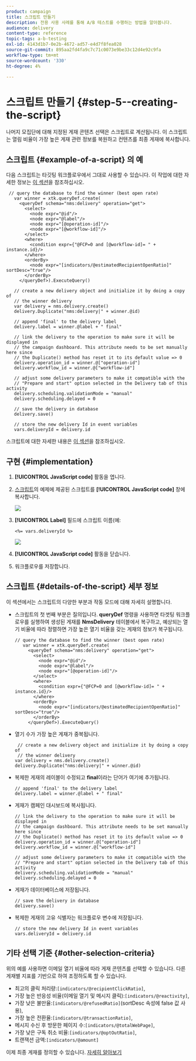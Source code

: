 ```yaml
---
product: campaign
title: 스크립트 만들기
description: 전용 사용 사례를 통해 A/B 테스트를 수행하는 방법을 알아봅니다.
audience: delivery
content-type: reference
topic-tags: a-b-testing
exl-id: 4143d1b7-0e2b-4672-ad57-e4d7f8fea028
source-git-commit: 895aa2fd4fa9c7c71c0073e9be33c12d4e92c9fa
workflow-type: tm+mt
source-wordcount: '330'
ht-degree: 4%

---
```


# 스크립트 만들기 {#step-5--creating-the-script}

나머지 모집단에 대해 지정된 게재 콘텐츠 선택은 스크립트로 계산됩니다. 이 스크립트는 열림 비율이 가장 높은 게재 관련 정보를 복원하고 컨텐츠를 최종 게재에 복사합니다.

## 스크립트 {#example-of-a-script} 의 예

다음 스크립트는 타깃팅 워크플로우에서 그대로 사용할 수 있습니다. 이 작업에 대한 자세한 정보는 [이 섹션](#implementation)을 참조하십시오.

```
 // query the database to find the winner (best open rate)
   var winner = xtk.queryDef.create(
     <queryDef schema="nms:delivery" operation="get">
       <select>
         <node expr="@id"/>
         <node expr="@label"/>
         <node expr="[@operation-id]"/>
         <node expr="[@workflow-id]"/>
       </select>
       <where>
         <condition expr={"@FCP=0 and [@workflow-id]= " + instance.id}/>
       </where>
       <orderBy>
         <node expr="[indicators/@estimatedRecipientOpenRatio]" sortDesc="true"/>
       </orderBy>
     </queryDef>).ExecuteQuery()
   
   // create a new delivery object and initialize it by doing a copy of
   // the winner delivery
   var delivery = nms.delivery.create()
   delivery.Duplicate("nms:delivery|" + winner.@id)

   // append 'final' to the delivery label
   delivery.label = winner.@label + " final"

   // link the delivery to the operation to make sure it will be displayed in
   // the campaign dashboard. This attribute needs to be set manually here since 
   // the Duplicate() method has reset it to its default value => 0
   delivery.operation_id = winner.@["operation-id"]
   delivery.workflow_id = winner.@["workflow-id"]

   // adjust some delivery parameters to make it compatible with the 
   // "Prepare and start" option selected in the Delivery tab of this activity
   delivery.scheduling.validationMode = "manual"
   delivery.scheduling.delayed = 0
 
   // save the delivery in database
   delivery.save()
 
   // store the new delivery Id in event variables
   vars.deliveryId = delivery.id
```

스크립트에 대한 자세한 내용은 [이 섹션](#details-of-the-script)을 참조하십시오.

## 구현 {#implementation}

1. **[!UICONTROL JavaScript code]** 활동을 엽니다.
1. [스크립트](#example-of-a-script)의 예제에 제공된 스크립트를 **[!UICONTROL JavaScript code]** 창에 복사합니다.

   ![](assets/use_case_abtesting_configscript_002.png)

1. **[!UICONTROL Label]** 필드에 스크립트 이름(예:

   ```
   <%= vars.deliveryId %>
   ```

   ![](assets/use_case_abtesting_configscript_003.png)

1. **[!UICONTROL JavaScript code]** 활동을 닫습니다.
1. 워크플로우를 저장합니다.

## 스크립트 {#details-of-the-script} 세부 정보

이 섹션에서는 스크립트의 다양한 부분과 작동 모드에 대해 자세히 설명합니다.

* 스크립트의 첫 번째 부분은 질의입니다. **queryDef** 명령을 사용하면 타겟팅 워크플로우를 실행하여 생성된 게재를 **NmsDelivery** 테이블에서 복구하고, 예상되는 열기 비율에 따라 정렬하면 가장 높은 열기 비율을 갖는 게재의 정보가 복구됩니다.

   ```
   // query the database to find the winner (best open rate)
      var winner = xtk.queryDef.create(
        <queryDef schema="nms:delivery" operation="get">
          <select>
            <node expr="@id"/>
            <node expr="@label"/>
            <node expr="[@operation-id]"/>
          </select>
          <where>
            <condition expr={"@FCP=0 and [@workflow-id]= " + instance.id}/>
          </where>
          <orderBy>
            <node expr="[indicators/@estimatedRecipientOpenRatio]" sortDesc="true"/>
          </orderBy>
        </queryDef>).ExecuteQuery()
   ```

* 열기 수가 가장 높은 게재가 중복됩니다.

   ```
    // create a new delivery object and initialize it by doing a copy of
    // the winner delivery
   var delivery = nms.delivery.create()
   delivery.Duplicate("nms:delivery|" + winner.@id)
   ```

* 복제한 게재의 레이블이 수정되고 **final**&#x200B;이라는 단어가 여기에 추가됩니다.

   ```
   // append 'final' to the delivery label
   delivery.label = winner.@label + " final"
   ```

* 게재가 캠페인 대시보드에 복사됩니다.

   ```
   // link the delivery to the operation to make sure it will be displayed in
   // the campaign dashboard. This attribute needs to be set manually here since 
   // the Duplicate() method has reset it to its default value => 0
   delivery.operation_id = winner.@["operation-id"]
   delivery.workflow_id = winner.@["workflow-id"]
   ```

   ```
   // adjust some delivery parameters to make it compatible with the 
   // "Prepare and start" option selected in the Delivery tab of this activity
   delivery.scheduling.validationMode = "manual"
   delivery.scheduling.delayed = 0
   ```

* 게재가 데이터베이스에 저장됩니다.

   ```
   // save the delivery in database
   delivery.save()
   ```

* 복제한 게재의 고유 식별자는 워크플로우 변수에 저장됩니다.

   ```
   // store the new delivery Id in event variables
   vars.deliveryId = delivery.id
   ```

## 기타 선택 기준 {#other-selection-criteria}

위의 예를 사용하면 이메일 열기 비율에 따라 게재 콘텐츠를 선택할 수 있습니다. 다른 게재별 지표를 기반으로 하여 조정하도록 할 수 있습니다.

* 최고의 클릭 처리량:`[indicators/@recipientClickRatio]`,
* 가장 높은 반응성 비율(이메일 열기 및 메시지 클릭):`[indicators/@reactivity]`,
* 가장 낮은 불만율:`[indicators/@refusedRatio]`(sortDesc 속성에 false 값 사용),
* 가장 높은 전환율:`[indicators/@transactionRatio]`,
* 메시지 수신 후 방문한 페이지 수:`[indicators/@totalWebPage]`,
* 가장 낮은 구독 취소 비율:`[indicators/@optOutRatio]`,
* 트랜잭션 금액:`[indicators/@amount]`

이제 최종 게재를 정의할 수 있습니다. [자세히 알아보기](a-b-testing-uc-final-delivery.md)
